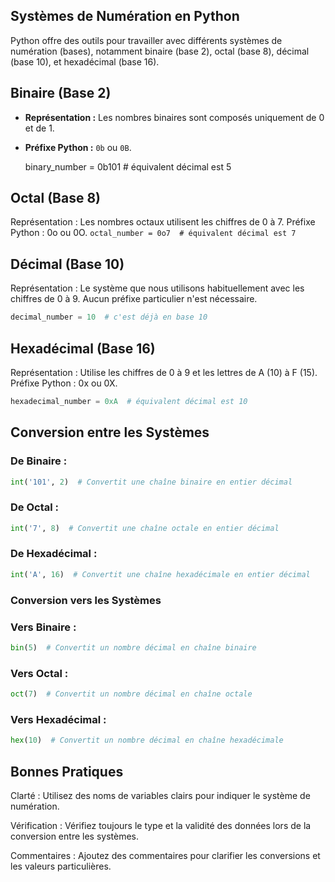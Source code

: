 ## Systèmes de Numération en Python

Python offre des outils pour travailler avec différents systèmes de numération (bases), notamment binaire (base 2), octal (base 8), décimal (base 10), et hexadécimal (base 16).

## Binaire (Base 2)
- **Représentation :** Les nombres binaires sont composés uniquement de 0 et de 1.
- **Préfixe Python :** `0b` ou `0B`.

  binary_number = 0b101  # équivalent décimal est 5

## Octal (Base 8)

Représentation : Les nombres octaux utilisent les chiffres de 0 à 7.
Préfixe Python : 0o ou 0O.
```octal_number = 0o7  # équivalent décimal est 7```

## Décimal (Base 10)

Représentation : Le système que nous utilisons habituellement avec les chiffres de 0 à 9.
Aucun préfixe particulier n'est nécessaire.
```python
decimal_number = 10  # c'est déjà en base 10
```

## Hexadécimal (Base 16)

Représentation : Utilise les chiffres de 0 à 9 et les lettres de A (10) à F (15).
Préfixe Python : 0x ou 0X.

```python
hexadecimal_number = 0xA  # équivalent décimal est 10
```
## Conversion entre les Systèmes

### De Binaire :


```python 
int('101', 2)  # Convertit une chaîne binaire en entier décimal
```

### De Octal :

```python
int('7', 8)  # Convertit une chaîne octale en entier décimal
```

### De Hexadécimal :

```python
int('A', 16)  # Convertit une chaîne hexadécimale en entier décimal
```

### Conversion vers les Systèmes

### Vers Binaire :

```python
bin(5)  # Convertit un nombre décimal en chaîne binaire
```

### Vers Octal :

```python
oct(7)  # Convertit un nombre décimal en chaîne octale
```

### Vers Hexadécimal :

```python
hex(10)  # Convertit un nombre décimal en chaîne hexadécimale
```

## Bonnes Pratiques

Clarté : Utilisez des noms de variables clairs pour indiquer le système de numération.

Vérification : Vérifiez toujours le type et la validité des données lors de la conversion entre les systèmes.

Commentaires : Ajoutez des commentaires pour clarifier les conversions et les valeurs particulières.
